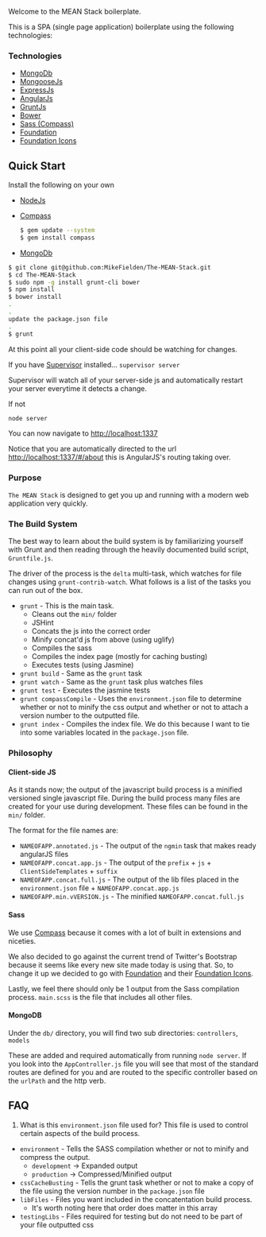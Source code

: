 Welcome to the MEAN Stack boilerplate.

This is a SPA (single page application) boilerplate using the following technologies:

###  Technologies
- [MongoDb](http://www.mongodb.org/)
- [MongooseJs](http://mongoosejs.com/)
- [ExpressJs](http://expressjs.com/)
- [AngularJs](http://angularjs.org/)
- [GruntJs](http://gruntjs.com/)
- [Bower](http://bower.io/)
- [Sass (Compass)](http://compass-style.org/)
- [Foundation](http://foundation.zurb.com/)
- [Foundation Icons](http://zurb.com/playground/foundation-icons)

## Quick Start
Install the following on your own
- [NodeJs](http://nodejs.org/)
- [Compass](http://compass-style.org/install/)
	
	```sh
  $ gem update --system
  $ gem install compass
  ```
- [MongoDb](http://www.mongodb.org/downloads)

```sh
$ git clone git@github.com:MikeFielden/The-MEAN-Stack.git
$ cd The-MEAN-Stack
$ sudo npm -g install grunt-cli bower
$ npm install
$ bower install
.
.
update the package.json file
.
$ grunt
```

At this point all your client-side code should be watching for changes.

If you have [Supervisor](https://github.com/isaacs/node-supervisor) installed...
`supervisor server` 

Supervisor will watch all of your server-side js and automatically restart your server everytime it detects a change.

If not 

`node server`

You can now navigate to [http://localhost:1337](http://localhost:1337)

Notice that you are automatically directed to the url [http://localhost:1337/#/about](http://localhost:1337/#/about) this is AngularJS's routing taking over.

### Purpose

`The MEAN Stack` is designed to get you up and running with a modern web application very quickly. 

### The Build System

The best way to learn about the build system is by familiarizing yourself with
Grunt and then reading through the heavily documented build script,
`Gruntfile.js`.

The driver of the process is the `delta` multi-task, which watches for file
changes using `grunt-contrib-watch`. What follows is a list of the tasks you can run out of the box.

* `grunt` - This is the main task.
	- Cleans out the `min/` folder
	- JSHint
	-	Concats the js into the correct order
	- Minify concat'd js from above (using uglify)
	- Compiles the sass
	- Compiles the index page (mostly for caching busting)
	- Executes tests (using Jasmine)
* `grunt build` - Same as the `grunt` task
* `grunt watch` - Same as the `grunt` task plus watches files
* `grunt test` - Executes the jasmine tests
* `grunt compassCompile` - Uses the `environment.json` file to determine whether or not to minify the css output and whether or not to attach a version number to the outputted file.
* `grunt index` - Compiles the index file. We do this because I want to tie into some variables located in the `package.json` file.

### Philosophy
#### Client-side JS ####

As it stands now; the output of the javascript build process is a minified versioned single javascript file. During the build process many files are created for your use during development.  These files can be found in the `min/` folder.

The format for the file names are:
- `NAMEOFAPP.annotated.js` - The output of the `ngmin` task that makes ready angularJS files
- `NAMEOFAPP.concat.app.js` - The output of the `prefix` + `js` + `ClientSideTemplates` + `suffix`
- `NAMEOFAPP.concat.full.js` - The output of the lib files placed in the `environment.json` file + `NAMEOFAPP.concat.app.js`
- `NAMEOFAPP.min.vVERSION.js` - The minified `NAMEOFAPP.concat.full.js`

#### Sass ####
We use [Compass](http://compass-style.org/) because it comes with a lot of built in extensions and niceties.

We also decided to go against the current trend of Twitter's Bootstrap because it seems like every new site made today is using that. So, to change it up we decided to go with [Foundation](http://foundation.zurb.com/) and their [Foundation Icons](http://zurb.com/playground/foundation-icons).

Lastly, we feel there should only be 1 output from the Sass compilation process. `main.scss` is the file that includes all other files.

#### MongoDB ####
Under the `db/` directory, you will find two sub directories: `controllers`, `models`

These are added and required automatically from running `node server`.
If you look into the `AppController.js` file you will see that most of the standard routes are defined for you and are routed to the specific controller based on the `urlPath` and the http verb.


## FAQ
1. What is this `environment.json` file used for?
This file is used to control certain aspects of the build process. 

* `environment` - Tells the SASS compilation whether or not to minify and compress the output. 
	- `development` -> Expanded output
	- `production` -> Compressed/Minified output
* `cssCacheBusting` - Tells the grunt task whether or not to make a copy of the file using the version number in the `package.json` file
* `libFiles` - Files you want included in the concatentation build process.
	- It's worth noting here that order does matter in this array
* `testingLibs` - Files required for testing but do not need to be part of your file outputted css

